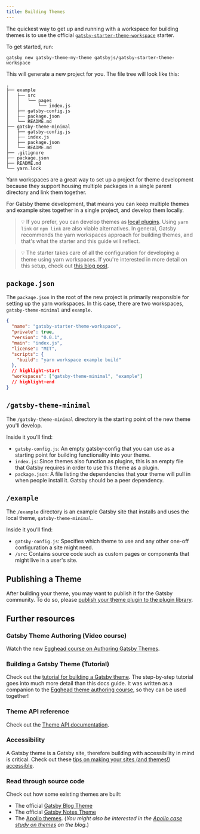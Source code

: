 ```yaml
---
title: Building Themes
---
```


The quickest way to get up and running with a workspace for building themes is to use the official [`gatsby-starter-theme-workspace`](https://github.com/gatsbyjs/gatsby-starter-theme-workspace) starter.

<EggheadEmbed
  lessonLink="https://egghead.io/lessons/gatsby-use-the-gatsby-theme-workspace-starter-to-begin-building-a-new-theme"
  lessonTitle="Use the Gatsby Theme Workspace Starter to Begin Building a New Theme"
/>

To get started, run:

```shell
gatsby new gatsby-theme-my-theme gatsbyjs/gatsby-starter-theme-workspace
```

This will generate a new project for you. The file tree will look like this:

```text
.
├── example
│   ├── src
│   │   └── pages
│   │       └── index.js
│   ├── gatsby-config.js
│   ├── package.json
│   └── README.md
├── gatsby-theme-minimal
│   ├── gatsby-config.js
│   ├── index.js
│   ├── package.json
│   └── README.md
├── .gitignore
├── package.json
├── README.md
└── yarn.lock
```

Yarn workspaces are a great way to set up a project for theme development because they support housing multiple packages in a single parent directory and link them together.

For Gatsby theme development, that means you can keep multiple themes and example sites together in a single project, and develop them locally.

> 💡 If you prefer, you can develop themes as [local plugins](/docs/creating-a-local-plugin/). Using `yarn link` or `npm link` are also viable alternatives. In general, Gatsby recommends the yarn workspaces approach for building themes, and that's what the starter and this guide will reflect.

> 💡 The starter takes care of all the configuration for developing a theme using yarn workspaces. If you're interested in more detail on this setup, check out [this blog post](/blog/2019-05-22-setting-up-yarn-workspaces-for-theme-development/).

## `package.json`

The `package.json` in the root of the new project is primarily responsible for setting up the yarn workspaces. In this case, there are two workspaces, `gatsby-theme-minimal` and `example`.

```json:title=my-theme/package.json
{
  "name": "gatsby-starter-theme-workspace",
  "private": true,
  "version": "0.0.1",
  "main": "index.js",
  "license": "MIT",
  "scripts": {
    "build": "yarn workspace example build"
  },
  // highlight-start
  "workspaces": ["gatsby-theme-minimal", "example"]
  // highlight-end
}
```

## `/gatsby-theme-minimal`

The `/gatsby-theme-minimal` directory is the starting point of the new theme you'll develop.

Inside it you'll find:

- `gatsby-config.js`: An empty gatsby-config that you can use as a starting point for building functionality into your theme.
- `index.js`: Since themes also function as plugins, this is an empty file that Gatsby requires in order to use this theme as a plugin.
- `package.json`: A file listing the dependencies that your theme will pull in when people install it. Gatsby should be a peer dependency.

## `/example`

The `/example` directory is an example Gatsby site that installs and uses the local theme, `gatsby-theme-minimal`.

Inside it you'll find:

- `gatsby-config.js`: Specifies which theme to use and any other one-off configuration a site might need.
- `/src`: Contains source code such as custom pages or components that might live in a user's site.

## Publishing a Theme

After building your theme, you may want to publish it for the Gatsby community. To do so, please [publish your theme plugin to the plugin library](/docs/how-to/plugins-and-themes/submit-to-plugin-library/#publishing-a-plugin-to-the-library).

## Further resources

### Gatsby Theme Authoring (Video course)

Watch the new [Egghead course on Authoring Gatsby Themes](https://egghead.io/courses/gatsby-theme-authoring).

### Building a Gatsby Theme (Tutorial)

Check out the [tutorial for building a Gatsby theme](/tutorial/building-a-theme). The step-by-step tutorial goes into much more detail than this docs guide. It was written as a companion to the [Egghead theme authoring course](https://egghead.io/courses/gatsby-theme-authoring), so they can be used together!

### Theme API reference

Check out the [Theme API documentation](/docs/theme-api/).

### Accessibility

A Gatsby theme is a Gatsby site, therefore building with accessibility in mind is critical. Check out these [tips on making your sites (and themes!) accessible](/docs/conceptual/making-your-site-accessible/).

### Read through source code

Check out how some existing themes are built:

- The official [Gatsby Blog Theme](https://github.com/gatsbyjs/themes/tree/master/packages/gatsby-theme-blog)
- The official [Gatsby Notes Theme](https://github.com/gatsbyjs/themes/tree/master/packages/gatsby-theme-notes)
- The [Apollo themes](https://github.com/apollographql/gatsby-theme-apollo/tree/master/packages/). (_You might also be interested in the [Apollo case study on themes](/blog/2019-07-03-using-themes-for-distributed-docs/) on the blog._)
